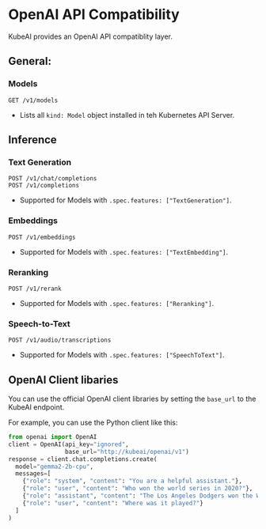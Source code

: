 # OpenAI API Compatibility

KubeAI provides an OpenAI API compatiblity layer.

## General:

### Models

```
GET /v1/models
```

* Lists all `kind: Model` object installed in teh Kubernetes API Server.


## Inference

### Text Generation

```
POST /v1/chat/completions
POST /v1/completions
```

* Supported for Models with `.spec.features: ["TextGeneration"]`.

### Embeddings

```
POST /v1/embeddings
```

* Supported for  Models with `.spec.features: ["TextEmbedding"]`.

### Reranking

```
POST /v1/rerank
```

* Supported for  Models with `.spec.features: ["Reranking"]`.

### Speech-to-Text

```
POST /v1/audio/transcriptions
```

* Supported for Models with `.spec.features: ["SpeechToText"]`.

## OpenAI Client libaries
You can use the official OpenAI client libraries by setting the
`base_url` to the KubeAI endpoint.

For example, you can use the Python client like this:
```python
from openai import OpenAI
client = OpenAI(api_key="ignored",
                base_url="http://kubeai/openai/v1")
response = client.chat.completions.create(
  model="gemma2-2b-cpu",
  messages=[
    {"role": "system", "content": "You are a helpful assistant."},
    {"role": "user", "content": "Who won the world series in 2020?"},
    {"role": "assistant", "content": "The Los Angeles Dodgers won the World Series in 2020."},
    {"role": "user", "content": "Where was it played?"}
  ]
)
```
